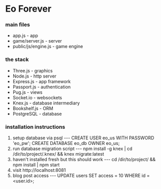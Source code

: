 # Eo Forever

### main files
* app.js - app
* game/server.js - server
* public/js/engine.js - game engine

### the stack
* Three.js - graphics
* Node.js - http server
* Express.js - app framework
* Passport.js - authentication
* Pug.js - views
* Socket.io - websockets
* Knex.js - database intermediary
* Bookshelf.js - ORM
* PostgreSQL - database

### installation instructions
1. setup database via psql --- CREATE USER eo_us WITH PASSWORD 'eo_pw'; CREATE DATABASE eo_db OWNER eo_us;
2. run database migration script --- npm install -g knex | cd /dir/to/project/.knex/ && knex migrate:latest
3. haven't installed fresh but this should work --- cd /dir/to/project/ && npm install | npm start
4. visit http://localhost:8081
5. blog post access --- UPDATE users SET access = 10 WHERE id = <user.id>;